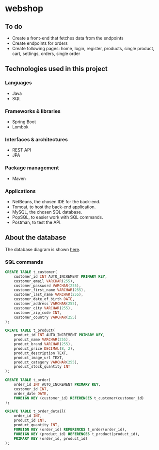 # webshop

## To do
* Create a front-end that fetches data from the endpoints
* Create endpoints for orders
* Create following pages: home, login, register, products, single product, cart, settings, orders, single order

## Technologies used in this project
### Languages
* Java
* SQL

### Frameworks & libraries
* Spring Boot
* Lombok

### Interfaces & architectures
* REST API
* JPA

### Package management
* Maven

### Applications
* NetBeans, the chosen IDE for the back-end.
* Tomcat, to host the back-end application.
* MySQL, the chosen SQL database.
* PopSQL, to easier work with SQL commands.
* Postman, to test the API.

## About the database
The database diagram is shown <a href="https://viewer.diagrams.net/?highlight=0000FF&edit=_blank&layers=1&nav=1&title=webshop#R7Z3vk5o4GMf%2FGl92R0D88fJ01%2B3M7c702muv7RsnCxFzRcKFuKv96y%2FRBHUTXKgCkTLjzJIQQsw3%2Bfjw5AnbcSbL9T0B8eIR%2BzDs2F1%2F3XFuO7ZtdR2L%2FeE5m11ObzDYZQQE%2BaLQPuMT%2BgnllSJ3hXyYHBWkGIcUxceZHo4i6NGjPEAIfjkuNsfh8V1jEEAl45MHQjX3H%2BTTxS536Hb3%2Be8hChbyzlZXnFkCWVhkJAvg45ejLLimUxxR0cQPkCxBBCPKzjwC8gOSjnu3oJR%2F0z869pR95rz0TYBxEEIQo%2BTGw0uW7SWsyHQOlijk3XxQ0VhUxG7n3HWcCcGY7o6W6wkMuVZShl2bphln034gvN4cF5Bw9Hn8BX%2BcTpejO%2FvbX9%2B%2Ff37%2FzhntqnkG4Up0MJ1h4u9ayPqIbmTHs%2B6K%2BSEFTzxrnFBAqBgfTpdlMMUpQBG71Lm1tukwBHGCtsV3OQsU%2Bg9gg1dUViRT4zlaQ%2F%2FjbnjwsmykPLDKeJJXzjv6k2gMPw1CFETs2GPfnt9xTGDC2vIAEipKzFEYTnCIeXMiHPEmq10mevEZEgrXB1miC%2B8hXkJKNqyIOOvIoSKmjz0U6Zf9YLR6Im9xOBDlhUCMriCtey8aOxC6FdBQ3u1Aw0zx2HenCIQf2cwEUbDV8Vgm3tc%2BwfHfgASQiowYI97Ld89wNze6%2Bu6lOBYnQziX1z5hStmcEKKK%2Fkgr3faFO2Yf9iUm3Ru347LmTlja2qfZhxcndIKjhBI2xngdkEn9ArncGl1PD%2Fa31RbqOjnFdUrT1lK0%2FfBnMXW3GAZ7dQsL130l3OupiFl%2FzsMtSRfI92GUX5F06L6tyIEETqUK2IoCWz7O2FX16iARuCs7TmLgoSh42F3ZfyWUW5lQ607m1LEqFc65Ciy%2BVvUasNivHYs9Rdtp3ViEPpL1nUtFJ7cgtVHRVQTwVgnrmKsAYzXamALCvqpVC8LLgHBUNwj7%2FTO1NRiD6bg1F4P9QYZx6AMKG0zBAtKYQsFRT9ED%2BgGU9jGjxwIHOALh3T53TPAq8qEvenRf5gFvpeAD%2FF9I6Ua4QcCKYpa1oMtQnIVrRL%2FKmcGOv%2FHjG1ekbtcHp243MhGx7%2Fv1MHFwFU%2FuL9um5HWqduLhMcEr4sETfTMc7gpSCfW3HgN4z51UncAQUPR87LO7vKZunZpaRmsqDZW3NTVK0v5QIapwSM58SAEKM6na%2BiUP%2FZI9O6dpYpVG3KEqZWt3nhzz1%2BOXHKrrBrX7JXNYnsezNZ86w%2Fzq1GWGyseQK%2FRRvqWSe3mVTLFI%2B%2BocMpGP9a%2FbFOdj7Q7KgToja%2BfjBddt%2Bvk9JXUxcaCunMUE%2ByuPXgEVL7hyU0AqU8A4sK8CjNdoONbusBycuypnsMMyHbcGU1FdOJNU%2FG8FIoroxnQ2ViOQKSwc9RU9DHVbqhrkdVXJn6hDV9Xk3fPm4UeXRu9fnC%2F08TH4MHh6Z5vlq1JRRmdyFTRzFv3ebipXRmNKR4almWBD3QTrlTXDVCKaaGzU%2FxSWf%2BH7hJNKK21Zyqrr3k16Buvl1qO21VGl%2F68oRuSSwXOXsDrcKpWzWtd9SVDUeaYqhaJ1rtfR4Acwy3xXvVyW00ERLk%2BtbxrCxWrkMQWEzrnxVS0IC3iiKgWho8ZuNQaE6bA1F4SOamKkIIxBkrxgYryNWI1CprDw3PnSojADhZYuVqdSFp5r7huMwkFuNWqL3sgG4RyRhM4isGxyMHF%2BhUwhoaUa8S0KL4NCt24UWmrcQGNYmI5bc2Fo2dk0DEHzYVhAIlNoaLeGYVk01L1colIa2g22DG3zTUP7hG3It5jN8Hz2hAhrW3OJWEAmU4hota8eKImIdu54gdK0PTdewGAiWua%2FeMA68eIB4PsEJkmDWVhAIFNY2GtXUMpiYa9uFvYavITSM38JpXdiCcVrdiRvAXVMAaF9rmOpBWEWCAd1g1BK2UQQFgjyre0xWX3eSkH4E8UzD%2FtN9hn%2BwtsC6oZh7zr2vl4hDJ1u3TCUA6mJMEzHrbkwdFU7Y28V4lUk79FMFhYQqAYW6nc16fYRiV15mUr93tuIZPCgZJ7OABxoNEzf1n15EU3ZRnTBnyjtrD6cyEe7k1RZT4%2F2s%2FYR6cQtb4Keu5FIx7MKNhflVcSonUT6JqpOxF97mUNFShTeXXR5qU78upW14V%2FfZFOiA2oBY7dMMOr2ElULxvOiAyqajHn736hwAH0T1admicGiYVGmgPDy4tQAPv2TexsEUBb4dHuHygKfXtsGBwE45gcBOKpBLjn4REBUyCK8Mv9GAXVMAaHbgrAsEGp3DlVKQrfBJHTNJ6GbTcKYIK%2FJq14F1DGGhG0sVGkk1G0cqpaEDQ6Gcs0PhnJVX4QkoQ8Tj6CYIhw1mYcXCYmq9r8X2S0Py%2BKhbutQpTzsN%2FhNr%2BnANZeH%2Few3vaIlCOBsRZr8rqECCplCQ7eNiSqLhtptQ9XSsMFBUenANZiG2f8NwAMUBrjRQVEFBDIFhiNTlo0bCEPdvqFKYThq8K7ykVHLyPomZi8jJxR7P36HfwVQQKbykciSBGN6cO6egHjxiH3IS%2FwP">here</a>.

### SQL commands

```sql
CREATE TABLE t_customer(
    customer_id INT AUTO_INCREMENT PRIMARY KEY,
    customer_email VARCHAR(255),
    customer_password VARCHAR(255),
    customer_first_name VARCHAR(255),
    customer_last_name VARCHAR(255),
    customer_date_of_birth DATE,
    customer_address VARCHAR(255),
    customer_city VARCHAR(255),
    customer_zip_code INT,
    customer_country VARCHAR(255)
);

CREATE TABLE t_product(
    product_id INT AUTO_INCREMENT PRIMARY KEY,
    product_name VARCHAR(255),
    product_brand VARCHAR(255),
    product_price DECIMAL(8, 2),
    product_description TEXT,
    product_image_url TEXT,
    product_category VARCHAR(255),
    product_stock_quantity INT
);

CREATE TABLE t_order(
    order_id INT AUTO_INCREMENT PRIMARY KEY,
    customer_id INT,
    order_date DATE,
    FOREIGN KEY (customer_id) REFERENCES t_customer(customer_id)
);

CREATE TABLE t_order_detail(
    order_id INT,
    product_id INT,
    product_quantity INT,
    FOREIGN KEY (order_id) REFERENCES t_order(order_id),
    FOREIGN KEY (product_id) REFERENCES t_product(product_id),
    PRIMARY KEY (order_id, product_id)
);
```

